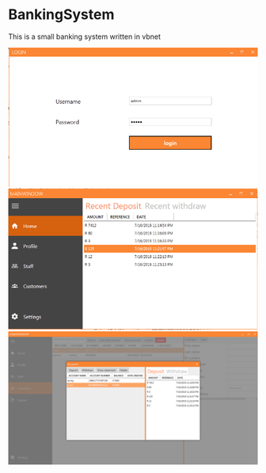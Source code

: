 # BankingSystem

This is a small banking system written in vbnet

![alt text](https://github.com/pmutshipayi/BankingSystem/blob/master/Capture1.PNG)
![alt text](https://github.com/pmutshipayi/BankingSystem/blob/master/Capture02.PNG)
![alt text](https://github.com/pmutshipayi/BankingSystem/blob/master/Capture3.PNG)

